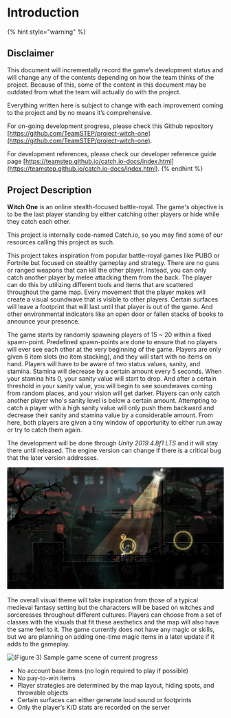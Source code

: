 # Introduction

{% hint style="warning" %}
## Disclaimer

This document will incrementally record the game’s development status and will change any of the contents depending on how the team thinks of the project. Because of this, some of the content in this document may be outdated from what the team will actually do with the project.

Everything written here is subject to change with each improvement coming to the project and by no means it’s comprehensive.

For on-going development progress, please check this Github repository [https://github.com/TeamSTEP/project-witch-one](https://github.com/TeamSTEP/project-witch-one).

For development references, please check our developer reference guide page [https://teamstep.github.io/catch.io-docs/index.html](https://teamstep.github.io/catch.io-docs/index.html).
{% endhint %}

## Project Description

**Witch One** is an online stealth-focused battle-royal. The game's objective is to be the last player standing by either catching other players or hide while they catch each other.

This project is internally code-named Catch.io, so you may find some of our resources calling this project as such.

This project takes inspiration from popular battle-royal games like PUBG or Fortnite but focused on stealthy gameplay and strategy. There are no guns or ranged weapons that can kill the other player. Instead, you can only catch another player by melee attacking them from the back. The player can do this by utilizing different tools and items that are scattered throughout the game map. Every movement that the player makes will create a visual soundwave that is visible to other players. Certain surfaces will leave a footprint that will last until that player is out of the game. And other environmental indicators like an open door or fallen stacks of books to announce your presence.

The game starts by randomly spawning players of 15 ~ 20 within a fixed spawn-point. Predefined spawn-points are done to ensure that no players will ever see each other at the very beginning of the game. Players are only given 6 item slots \(no item stacking\), and they will start with no items on hand. Players will have to be aware of two status values, sanity, and stamina. Stamina will decrease by a certain amount every 5 seconds. When your stamina hits 0, your sanity value will start to drop. And after a certain threshold in your sanity value, you will begin to see soundwaves coming from random places, and your vision will get darker. Players can only catch another player who's sanity level is below a certain amount. Attempting to catch a player with a high sanity value will only push them backward and decrease their sanity and stamina value by a considerable amount. From here, both players are given a tiny window of opportunity to either run away or try to catch them again.

The development will be done through _Unity 2019.4.8f1 LTS_ and it will stay there until released. The engine version can change if there is a critical bug that the later version addresses.

![\(Figure 2\) Sound visualization from Mark of the Ninja](.gitbook/assets/1.jpeg)

The overall visual theme will take inspiration from those of a typical medieval fantasy setting but the characters will be based on witches and sorceresses throughout different cultures. Players can choose from a set of classes with the visuals that fit these aesthetics and the map will also have the same feel to it. The game currently does not have any magic or skills, but we are planning on adding one-time magic items in a later update if it adds to the gameplay.

![\(Figure 3\) Sample game scene of current progress](.gitbook/assets/ezgif-7-8d61cffb887e.gif)

* No account base items \(no login required to play if possible\)
* No pay-to-win items
* Player strategies are determined by the map layout, hiding spots, and throwable objects
* Certain surfaces can either generate loud sound or footprints
* Only the player’s K/D stats are recorded on the server

